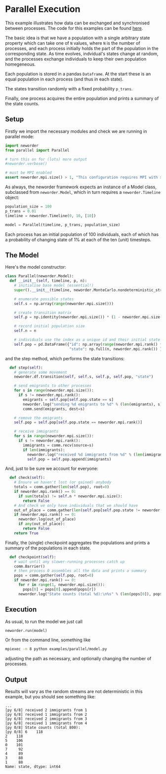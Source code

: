 # Parallel Execution

This example illustrates how data can be exchanged and synchronised between processes. The code for this examples can be found [here](https://github.com/virgesmith/neworder/tree/master/examples/parallel).

The basic idea is that we have a population with a single arbitrary state property which can take one of `N` values, where `N` is the number of processes, and each process initially holds the part of the population in the corresponding state. As time evolves, indvidual's states change at random, and the processes exchange individuals to keep their own population homegeneous.

Each population is stored in a pandas `Dataframe`. At the start these is an equal population in each process (and thus in each state).

The states transition randomly with a fixed probability `p_trans`.

Finally, one process acquires the entire population and prints a summary of the state counts.

## Setup

Firstly we import the necessary modules and check we are running in parallel mode:

```python
import neworder
from parallel import Parallel

# turn this on for (lots) more output
#neworder.verbose()

# must be MPI enabled
assert neworder.mpi.size() > 1, "This configuration requires MPI with >1 process"
```

As always, the neworder framework expects an instance of a Model class, subclassed from `neworder.Model`, which in turn requires a `neworder.Timeline` object:

```python
population_size = 100
p_trans = 0.01
timeline = neworder.Timeline(0, 10, [10])

model = Parallel(timeline, p_trans, population_size)
```

Each process has an initial population of 100 individuals, each of which has a probability of changing state of 1% at each of the ten (unit) timesteps.

## The Model

Here's the model constructor:

```python
class Parallel(neworder.Model):
  def __init__(self, timeline, p, n):
    # initialise base model (essential!)
    super().__init__(timeline, neworder.MonteCarlo.nondeterministic_stream)

    # enumerate possible states
    self.s = np.array(range(neworder.mpi.size()))

    # create transition matrix
    self.p = np.identity(neworder.mpi.size()) * (1 - neworder.mpi.size() * p) + p

    # record initial population size
    self.n = n

    # individuals use the index as a unique id and their initial state is the MPI rank
    self.pop = pd.DataFrame({"id": np.array(range(neworder.mpi.rank() * n, (neworder.mpi.rank() + 1) * n)),
                             "state": np.full(n, neworder.mpi.rank()) }).set_index("id")
```

and the step method, which performs the state transitions:

```python
  def step(self):
    # generate some movement
    neworder.df.transition(self, self.s, self.p, self.pop, "state")

    # send emigrants to other processes
    for s in range(neworder.mpi.size()):
      if s != neworder.mpi.rank():
        emigrants = self.pop[self.pop.state == s]
        neworder.log("sending %d emigrants to %d" % (len(emigrants), s))
        comm.send(emigrants, dest=s)

    # remove the emigrants
    self.pop = self.pop[self.pop.state == neworder.mpi.rank()]

    # receive immigrants
    for s in range(neworder.mpi.size()):
      if s != neworder.mpi.rank():
        immigrants = comm.recv(source=s)
        if len(immigrants):
          neworder.log("received %d immigrants from %d" % (len(immigrants), s))
          self.pop = self.pop.append(immigrants)
```

And, just to be sure we account for everyone:

```python
  def check(self):
    # Ensure we haven't lost (or gained) anybody
    totals = comm.gather(len(self.pop), root=0)
    if neworder.mpi.rank() == 0:
      if sum(totals) != self.n * neworder.mpi.size():
        return False
    # And check we only have individuals that we should have
    out_of_place = comm.gather(len(self.pop[self.pop.state != neworder.mpi.rank()]))
    if neworder.mpi.rank() == 0:
      neworder.log(out_of_place)
      if any(out_of_place):
        return False
    return True
```

Finally, the (single) checkpoint aggregates the populations and prints a summary of the populations in each state. 

```python
  def checkpoint(self):
    # wait until any slower-running processes catch up
    comm.Barrier()
    # then process 0 assembles all the data and prints a summary
    pops = comm.gather(self.pop, root=0)
    if neworder.mpi.rank() == 0:
      for r in range(1, neworder.mpi.size()):
        pops[0] = pops[0].append(pops[r])
      neworder.log("State counts (total %d):\n%s" % (len(pops[0]), pops[0]["state"].value_counts().to_string()))
```

## Execution

As usual, to run the model we just call

```python
neworder.run(model)
```

Or from the command line, something like

```bash
mpiexec -n 8 python examples/parallel/model.py
```

adjusting the path as necessary, and optionally changing the number of processes.

## Output

Results will vary as the random streams are not deterministic in this example, but you should see something like:

```text
...
[py 6/8] received 2 immigrants from 1
[py 6/8] received 1 immigrants from 2
[py 6/8] received 2 immigrants from 3
[py 6/8] received 1 immigrants from 4
[py 0/8] State counts (total 800):
[py 0/8] 6    118
2    118
5    106
0    101
7     92
4     89
3     88
1     88
Name: state, dtype: int64
```
